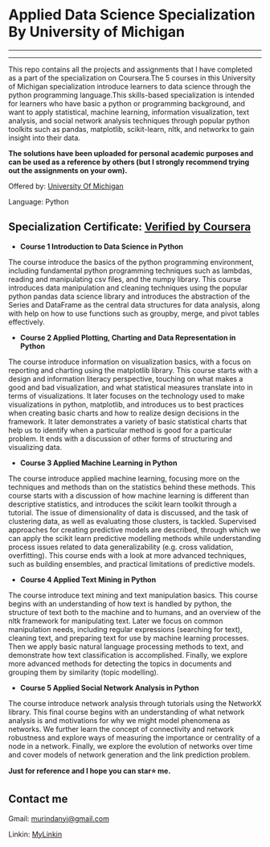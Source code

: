 # Applied Data Science Specialization By University of Michigan
********************************************************************

***********************

This repo contains all the projects and assignments that I have completed as a part of the specialization on Coursera.The 5 courses in this University of Michigan specialization introduce learners to data science through the python programming language.This skills-based specialization is intended for learners who have basic a python or programming background, and want to apply statistical, machine learning, information visualization, text analysis, and social network analysis techniques through popular python toolkits such as pandas, matplotlib, scikit-learn, nltk, and networkx to gain insight into their data.

**The solutions have been uploaded for personal academic purposes and can be used as a reference by others (but I strongly recommend trying out the assignments on your own).**

Offered by: [University Of Michigan](https://www.coursera.org/specializations/data-science-python)

Language: Python

## Specialization Certificate:  [Verified by Coursera](https://www.coursera.org/account/accomplishments/specialization/6ZWUQK7N9VBG)

- **Course 1 Introduction to Data Science in Python**

The course introduce the basics of the python programming environment, including fundamental python programming techniques such as lambdas, reading and manipulating csv files, and the numpy library. This course introduces data manipulation and cleaning techniques using the popular python pandas data science library and introduces the abstraction of the Series and DataFrame as the central data structures for data analysis, along with help on how to use functions such as groupby, merge, and pivot tables effectively.

- **Course 2 Applied Plotting, Charting and Data Representation in Python**

The course introduce information on visualization basics, with a focus on reporting and charting using the matplotlib library. This course starts with a design and information literacy perspective, touching on what makes a good and bad visualization, and what statistical measures translate into in terms of visualizations. It later focuses on the technology used to make visualizations in python, matplotlib, and introduces us to best practices when creating basic charts and how to realize design decisions in the framework. It later demonstrates a variety of basic statistical charts that help us to identify when a particular method is good for a particular problem. It ends with a discussion of other forms of structuring and visualizing data.

- **Course 3 Applied Machine Learning in Python**

The course introduce applied machine learning, focusing more on the techniques and methods than on the statistics behind these methods. This course starts with a discussion of how machine learning is different than descriptive statistics, and introduces the scikit learn toolkit through a tutorial. The issue of dimensionality of data is discussed, and the task of clustering data, as well as evaluating those clusters, is tackled. Supervised approaches for creating predictive models are described, through which we can apply the scikit learn predictive modelling methods while understanding process issues related to data generalizability (e.g. cross validation, overfitting). This course ends with a look at more advanced techniques, such as building ensembles, and practical limitations of predictive models.

- **Course 4 Applied Text Mining in Python**

The course introduce text mining and text manipulation basics. This course begins with an understanding of how text is handled by python, the structure of text both to the machine and to humans, and an overview of the nltk framework for manipulating text. Later we focus on common manipulation needs, including regular expressions (searching for text), cleaning text, and preparing text for use by machine learning processes. Then we apply basic natural language processing methods to text, and demonstrate how text classification is accomplished. Finally, we explore more advanced methods for detecting the topics in documents and grouping them by similarity (topic modelling).

- **Course 5 Applied Social Network Analysis in Python**

The course introduce network analysis through tutorials using the NetworkX library. This final course begins with an understanding of what network analysis is and motivations for why we might model phenomena as networks. We further learn the concept of connectivity and network robustness and explore ways of measuring the importance or centrality of a node in a network. Finally, we explore the evolution of networks over time and cover models of network generation and the link prediction problem.

**Just for reference and I hope you can star⭐ me.**
  
  ## Contact me
  
  Gmail: murindanyi@gmail.com
  
  Linkin: [MyLinkin](https://www.linkedin.com/in/murindanyi-sudi-aa8793150/)

